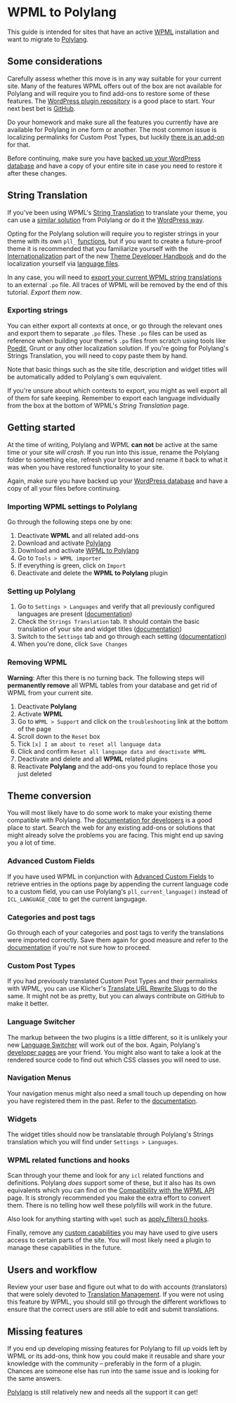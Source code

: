 WPML to Polylang
================
This guide is intended for sites that have an active [WPML][1] installation and want to migrate to [Polylang][2].

Some considerations
-------------------
Carefully assess whether this move is in any way suitable for your current site. Many of the features WPML offers out of the box are not available for Polylang and will require you to find add-ons to restore some of these features. The [WordPress plugin repository][8] is a good place to start. Your next best bet is [GitHub][9].

Do your homework and make sure all the features you currently have are available for Polylang in one form or another. The most common issue is localizing permalinks for Custom Post Types, but luckily [there is an add-on][5] for that.

Before continuing, make sure you have [backed up your WordPress database][3] and have a copy of your entire site in case you need to restore it after these changes.

String Translation
------------------
If you've been using WPML's [String Translation][10] to translate your theme, you can use a [similar solution][17] from Polylang or do it the [WordPress way][11].

Opting for the Polylang solution will require you to register strings in your theme with its own `pll_` [functions][12], but if you want to create a future-proof theme it is recommended that you familiarize yourself with the [Internationalization][13] part of the new [Theme Developer Handbook][27] and do the localization yourself via [language files][28].

In any case, you will need to [export your current WPML string translations][10] to an external `.po` file. All traces of WPML will be removed by the end of this tutorial. _Export them now_.

### Exporting strings

You can either export all contexts at once, or go through the relevant ones and export them to separate `.po` files. These `.po` files can be used as reference when building your theme's `.po` files from scratch using tools like [Poedit][14], Grunt or any other localization solution. If you're going for Polylang's Strings Translation, you will need to copy paste them by hand.

Note that basic things such as the site title, description and widget titles will be automatically added to Polylang's own equivalent.

If you're unsure about which contexts to export, you might as well export all of them for safe keeping. Remember to export each language individually from the box at the bottom of WPML's _String Translation_ page.

Getting started
---------------
At the time of writing, Polylang and WPML **can not** be active at the same time or your site _will crash_. If you run into this issue, rename the Polylang folder to something else, refresh your browser and rename it back to what it was when you have restored functionality to your site.

Again, make sure you have backed up your [WordPress database][3] and have a copy of all your files before continuing.

### Importing WPML settings to Polylang
Go through the following steps one by one:

1. Deactivate **WPML** and all related add-ons
2. Download and activate [Polylang][2]
3. Download and activate [WPML to Polylang][15]
4. Go to `Tools > WPML importer`
5. If everything is green, click on `Import`
6. Deactivate and delete the **WPML to Polylang** plugin

### Setting up Polylang
1. Go to `Settings > Languages` and verify that all previously configured languages are present ([documentation][16])
2. Check the `Strings Translation` tab. It should contain the basic translation of your site and widget titles ([documentation][17])
3. Switch to the `Settings` tab and go through each setting ([documentation][18])
4. When you're done, click `Save Changes`

### Removing WPML
**Warning**: After this there is no turning back. The following steps will **permanently remove** all WPML tables from your database and get rid of WPML from your current site.

1. Deactivate **Polylang**
2. Activate **WPML**
3. Go to `WPML > Support` and click on the `troubleshooting` link at the bottom of the page
4. Scroll down to the `Reset` box
5. Tick `[x] I am about to reset all language data`
6. Click and confirm `Reset all language data and deactivate WPML`
7. Deactivate and delete and all **WPML** related plugins
8. Reactivate **Polylang** and the add-ons you found to replace those you just deleted

Theme conversion
----------------
You will most likely have to do some work to make your existing theme compatible with Polylang. The [documentation for developers][6] is a good place to start. Search the web for any existing add-ons or solutions that might already solve the problems you are facing. This might end up saving you a lot of time.

### Advanced Custom Fields
If you have used WPML in conjunction with [Advanced Custom Fields][19] to retrieve entries in the options page by appending the current language code to a custom field, you can use Polylang's `pll_current_language()` instead of `ICL_LANGUAGE_CODE` to get the current langugage.

### Categories and post tags
Go through each of your categories and post tags to verify the translations were imported correctly. Save them again for good measure and refer to the [documentation][20] if you're not sure how to proceed.

### Custom Post Types
If you had previously translated Custom Post Types and their permalinks with WPML, you can use Klicher's [Translate URL Rewrite Slugs][5] to do the same. It might not be as pretty, but you can always contribute on GitHub to make it better.

### Language Switcher
The markup between the two plugins is a little different, so it is unlikely your new [Language Switcher][21] will work out of the box. Again, Polylang's [developer pages][6] are your friend. You might also want to take a look at the rendered source code to find out which CSS classes you will need to use.

### Navigation Menus
Your navigation menus might also need a small touch up depending on how you have registered them in the past. Refer to the [documentation][22].

### Widgets
The widget titles should now be translatable through Polylang's Strings translation which you will find under `Settings > Languages`.

### WPML related functions and hooks
Scan through your theme and look for any `icl` related functions and definitions. Polylang _does_ support some of these, but it also has its own equivalents which you can find on the [Compatibility with the WPML API][23] page. It is strongly recommended you make the extra effort to convert them. There is no telling how well these polyfills will work in the future.

Also look for anything starting with `wpml` such as [apply_filters() hooks][24].

Finally, remove any [custom capabilities][25] you may have used to give users access to certain parts of the site. You will most likely need a plugin to manage these capabilities in the future.

Users and workflow
------------------
Review your user base and figure out what to do with accounts (translators) that were solely devoted to [Translation Management][26]. If you were not using this feature by WPML, you should still go through the different workflows to ensure that the correct users are still able to edit and submit translations.

Missing features
----------------
If you end up developing missing features for Polylang to fill up voids left by WPML or its add-ons, think how you could make it reusable and share your knowledge with the community – preferably in the form of a plugin. Chances are someone else has run into the same issue and is looking for the same answers.

[Polylang][2] is still relatively new and needs all the support it can get!

[1]: https://wpml.org "Download WPML"
[2]: https://wordpress.org/plugins/polylang/ "Download Polylang"
[3]: https://codex.wordpress.org/WordPress_Backups "How to backup the WordPress database"
[4]: https://polylang.wordpress.com/documentation/documentation-for-developers/compatibility-with-the-wpml-api/ "Compatibility with the WPML API"
[5]: https://github.com/KLicheR/wp-polylang-translate-rewrite-slugs "Polylang - Translate URL Rewrite Slugs"
[6]: https://polylang.wordpress.com/documentation/documentation-for-developers/ "Polylang - Documentation for developers"
[7]: https://polylang.wordpress.com/documentation/documentation-for-developers/functions-reference/#pll_the_languages "Polylang - Language switcher"
[8]: https://wordpress.org/plugins/search.php?q=polylang "Search for Polylang add-ons in the WordPress plugin repository"
[9]: https://github.com/search?q=polylang "Search for Polylang add-ons on GitHub"
[10]: https://wpml.org/documentation/getting-started-guide/string-translation/ "WPML - String Translation"
[11]: https://developer.wordpress.org/plugins/internationalization/localization/ "WordPress - Localization"
[12]: https://polylang.wordpress.com/documentation/documentation-for-developers/functions-reference/#pll_register_string "Polylang - Register strings for Strings Translation"
[13]: https://developer.wordpress.org/themes/functionality/internationalization/ "WordPress - Internationalization"
[14]: http://poedit.net/ "Download Poedit"
[15]: https://wordpress.org/plugins/wpml-to-polylang/ "Download the WPML to Polylang plugin"
[16]: https://polylang.wordpress.com/documentation/setting-up-a-wordpress-multilingual-site-with-polylang/creating-the-languages/ "Polylang - Create new languages"
[17]: https://polylang.wordpress.com/documentation/setting-up-a-wordpress-multilingual-site-with-polylang/strings-translation/ "Polylang - Strings Translation"
[18]: https://polylang.wordpress.com/documentation/setting-up-a-wordpress-multilingual-site-with-polylang/settings/ "Polylang - Settings page"
[19]: http://www.advancedcustomfields.com/ "Download Advanced Custom Fields"
[20]: https://polylang.wordpress.com/documentation/setting-up-a-wordpress-multilingual-site-with-polylang/translating-categories-or-post-tags/ "Polylang - Translating categories and post tags"
[21]: https://polylang.wordpress.com/documentation/documentation-for-developers/functions-reference/#pll_the_languages "Polylang - Language Switcher"
[22]: https://polylang.wordpress.com/documentation/setting-up-a-wordpress-multilingual-site-with-polylang/navigations-menus/ "Polylang - Navigation menus"
[23]: https://polylang.wordpress.com/documentation/documentation-for-developers/compatibility-with-the-wpml-api/ "Polylang - WPML API compatibility"
[24]: https://wpml.org/documentation/support/wpml-coding-api/wpml-hooks-reference/ "WPML - Hooks reference"
[25]: https://wpml.org/documentation/support/wpml-admin-capabilities/ "WPML - Custom user capabilities"
[26]: https://wpml.org/documentation/translating-your-contents/using-the-translation-editor/ "WPML - Translation Management"
[27]: https://developer.wordpress.org/themes/getting-started/ "WordPress - Theme Developer Handbook"
[28]: https://developer.wordpress.org/themes/functionality/localization/ "WordPress - Localization"
